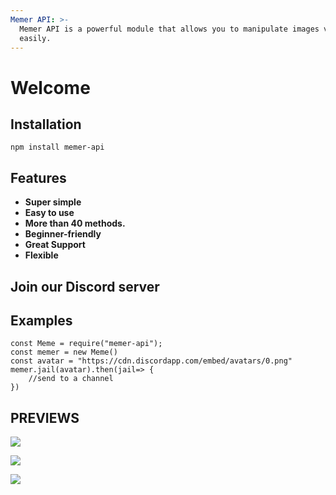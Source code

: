 ```yaml
---
Memer API: >-
  Memer API is a powerful module that allows you to manipulate images very
  easily.
---
```


# Welcome

## **Installation** <a id="installation"></a>

```text
npm install memer-api
```

## **Features**

* **Super simple**
* **Easy to use** 
* **More than 40 methods.**
* **Beginner-friendly** 
* **Great Support**
* **Flexible**

## Join our Discord server

## Examples

```text
const Meme = require("memer-api");
const memer = new Meme()
const avatar = "https://cdn.discordapp.com/embed/avatars/0.png"
memer.jail(avatar).then(jail=> {
    //send to a channel 
})
```

## PREVIEWS

![](../.gitbook/assets/example-meme-api.png)

![](../.gitbook/assets/facts-1.png)

![](../.gitbook/assets/facts-2.png)

